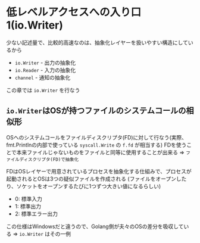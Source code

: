 # 低レベルアクセスへの入り口1(io.Writer)

少ない記述量で、比較的高速なのは、抽象化レイヤーを扱いやすい構造にしているから

* `io.Writer` - 出力の抽象化
* `io.Reader` - 入力の抽象化
* `channel` - 通知の抽象化

この章では `io.Writer` を行なう

## `io.Writer`はOSが持つファイルのシステムコールの相似形

OSへのシステムコールをファイルディスクリプタ(FD)に対して行なう(実際、 fmt.Printlnの内部で使っている `syscall.Write` の `f.fd` が相当する)
FDを使うことで本来ファイルじゃないものをファイルと同等に使用することが出来る => `ファイルディスクリプタ(FD)で抽象化`

FDはOSレイヤーで用意されているプロセスを抽象化する仕組みで、プロセスが起動されるとOSは3つの疑似ファイルを作成される
(ファイルをオープンしたり、ソケットをオープンするたびに1つずつ大きい値になるらしい)

* 0: 標準入力
* 1: 標準出力
* 2: 標準エラー出力

この仕様はWindowsだと違うので、Golang側が夫々のOSの差分を吸収している => `io.Writer` はその一例